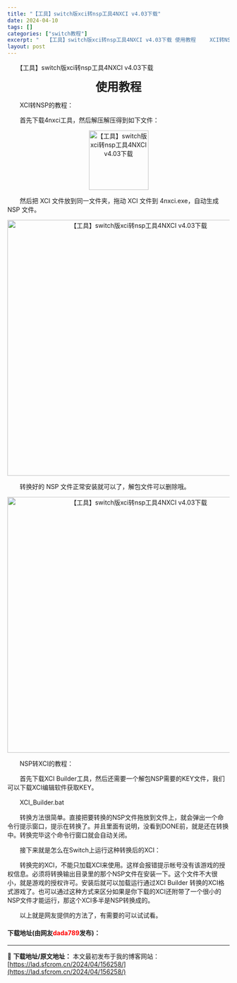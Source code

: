 ```yaml
---
title: "【工具】switch版xci转nsp工具4NXCI v4.03下载"
date: 2024-04-10
tags: []
categories: ["switch教程"]
excerpt: "　　【工具】switch版xci转nsp工具4NXCI v4.03下载 使用教程 　　XCI转NSP的教程： 　　首先下载4nxci工具，然后解压解压得到如下文件： 　　然后把 XCI 文件放到同一文件夹，拖动 XCI 文件到 4nxci.exe，自动生成 NSP 文件。 　　转换好的 NSP 文件&hellip;"
layout: post
---
```


 <p>　　【工具】switch版xci转nsp工具4NXCI v4.03下载</p> <p style="text-align: center;"><strong><span style="font-size:26px;">使用教程</span></strong></p> <p>　　XCI转NSP的教程：</p> <p>　　首先下载4nxci工具，然后解压解压得到如下文件：</p> <p align="center"><img align="" border="0" src="https://lad.sfcrom.cn/wp-content/uploads/2024/04/20240410_66162b7f07e7b.webp" width="135" alt="【工具】switch版xci转nsp工具4NXCI v4.03下载" /></p> <p>　　然后把 XCI 文件放到同一文件夹，拖动 XCI 文件到 4nxci.exe，自动生成 NSP 文件。</p> <p align="center"><img align="" border="0" src="https://lad.sfcrom.cn/wp-content/uploads/2024/04/20240410_66162b7f4b063.webp" width="580" alt="【工具】switch版xci转nsp工具4NXCI v4.03下载" /></p> <p>　　转换好的 NSP 文件正常安装就可以了，解包文件可以删除哦。</p> <p align="center"><img align="" border="0" src="https://lad.sfcrom.cn/wp-content/uploads/2024/04/20240410_66162b7f91bb3.webp" width="580" alt="【工具】switch版xci转nsp工具4NXCI v4.03下载" /></p> <p>　　NSP转XCI的教程：</p> <p>　　首先下载XCI Builder工具，然后还需要一个解包NSP需要的KEY文件，我们可以下载XCI编辑软件获取KEY。</p> <p>　　XCI_Builder.bat</p> <p>　　转换方法很简单。直接把要转换的NSP文件拖放到文件上，就会弹出一个命令行提示窗口，提示在转换了。并且里面有说明，没看到DONE前，就是还在转换中。转换完毕这个命令行窗口就会自动关闭。</p> <p>　　接下来就是怎么在Switch上运行这种转换后的XCI：</p> <p>　　转换完的XCI，不能只加载XCI来使用。这样会报错提示帐号没有该游戏的授权信息。必须将转换输出目录里的那个NSP文件在安装一下。这个文件不大很小，就是游戏的授权许可。安装后就可以加载运行通过XCI Builder 转换的XCI格式游戏了。也可以通过这种方式来区分如果是你下载的XCI还附带了一个很小的NSP文件才能运行，那这个XCI多半是NSP转换成的。</p> <p>　　以上就是网友提供的方法了，有需要的可以试试看。</p> <p><h4>下载地址(由网友<font color="red">dada789</font>发布)：</h4></p> 

---
📖 **下载地址/原文地址：** 本文最初发布于我的博客网站：[https://lad.sfcrom.cn/2024/04/156258/](https://lad.sfcrom.cn/2024/04/156258/)
